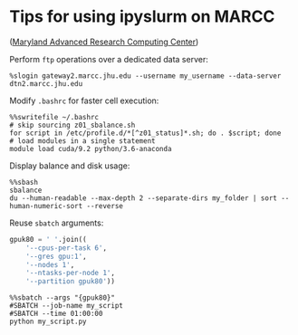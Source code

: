 # Tips for using ipyslurm on MARCC

([Maryland Advanced Research Computing Center](https://www.marcc.jhu.edu))

Perform `ftp` operations over a dedicated data server:

```shell
%slogin gateway2.marcc.jhu.edu --username my_username --data-server dtn2.marcc.jhu.edu
```

Modify `.bashrc` for faster cell execution:

```shell
%%swritefile ~/.bashrc
# skip sourcing z01_sbalance.sh
for script in /etc/profile.d/*[^z01_status]*.sh; do . $script; done
# load modules in a single statement
module load cuda/9.2 python/3.6-anaconda
```

Display balance and disk usage:

```shell
%%sbash
sbalance
du --human-readable --max-depth 2 --separate-dirs my_folder | sort --human-numeric-sort --reverse
```

Reuse `sbatch` arguments:

```python
gpuk80 = ' '.join((
    '--cpus-per-task 6',
    '--gres gpu:1',
    '--nodes 1',
    '--ntasks-per-node 1',
    '--partition gpuk80'))
```

```shell
%%sbatch --args "{gpuk80}"
#SBATCH --job-name my_script
#SBATCH --time 01:00:00
python my_script.py
```

